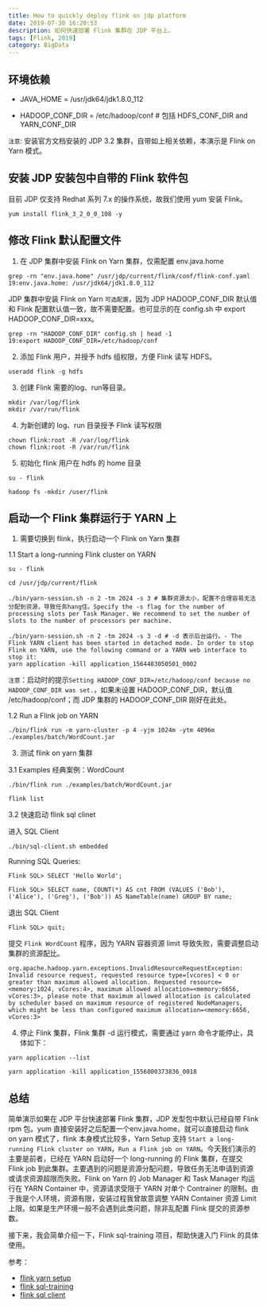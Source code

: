 ```yaml
---
title: How to quickly deploy flink on jdp platform
date: 2019-07-30 16:20:53
description: 如何快速部署 Flink 集群在 JDP 平台上。
tags: [Flink, 2019]
category: BigData
---
```


## 环境依赖

* JAVA_HOME = /usr/jdk64/jdk1.8.0_112

* HADOOP_CONF_DIR = /etc/hadoop/conf  # 包括 HDFS_CONF_DIR and YARN_CONF_DIR

`注意`: 安装官方文档安装的 JDP 3.2 集群，自带如上相关依赖，本演示是 Flink on Yarn 模式。

## 安装 JDP 安装包中自带的 Flink 软件包

目前 JDP 仅支持 Redhat 系列 7.x 的操作系统，故我们使用 yum 安装 Flink。

```
yum install flink_3_2_0_0_108 -y
```

## 修改 Flink 默认配置文件

1. 在 JDP 集群中安装 Flink on Yarn 集群，仅需配置 env.java.home 

```
grep -rn "env.java.home" /usr/jdp/current/flink/conf/flink-conf.yaml
19:env.java.home: /usr/jdk64/jdk1.8.0_112
```

JDP 集群中安装 Flink on Yarn `可选配置`，因为 JDP HADOOP_CONF_DIR 默认值和 Flink 配置默认值一致，故不需要配置。也可显示的在 config.sh 中 export HADOOP_CONF_DIR=xxx。

```
grep -rn "HADOOP_CONF_DIR" config.sh | head -1
19:export HADOOP_CONF_DIR=/etc/hadoop/conf
```

2. 添加 Flink 用户，并授予 hdfs 组权限，方便 Flink 读写 HDFS。

```
useradd flink -g hdfs
```

3. 创建 Flink 需要的log、run等目录。

```
mkdir /var/log/flink
mkdir /var/run/flink
```

4. 为新创建的 log、run 目录授予 Flink 读写权限

```
chown flink:root -R /var/log/flink
chown flink:root -R /var/run/flink
```

5. 初始化 flink 用户在 hdfs 的 home 目录

```
su - flink

hadoop fs -mkdir /user/flink
```

## 启动一个 Flink 集群运行于 YARN 上

1. 需要切换到 flink，执行启动一个 Flink on Yarn 集群

1.1 Start a long-running Flink cluster on YARN
```
su - flink

cd /usr/jdp/current/flink

./bin/yarn-session.sh -n 2 -tm 2024 -s 3 # 集群资源太小，配置不合理容易无法分配到资源，导致任务hang住。Specify the -s flag for the number of processing slots per Task Manager. We recommend to set the number of slots to the number of processors per machine.

./bin/yarn-session.sh -n 2 -tm 2024 -s 3 -d # -d 表示后台运行。- The Flink YARN client has been started in detached mode. In order to stop Flink on YARN, use the following command or a YARN web interface to stop it:
yarn application -kill application_1564483050501_0002
```

`注意`：启动时的提示`Setting HADOOP_CONF_DIR=/etc/hadoop/conf because no HADOOP_CONF_DIR was set.`，如果未设置 HADOOP_CONF_DIR，默认值 /etc/hadoop/conf；而 JDP 集群的 HADOOP_CONF_DIR 刚好在此处。

1.2 Run a Flink job on YARN

```
./bin/flink run -m yarn-cluster -p 4 -yjm 1024m -ytm 4096m ./examples/batch/WordCount.jar
```

3. 测试 flink on yarn 集群

3.1 Examples 经典案例：WordCount

```
./bin/flink run ./examples/batch/WordCount.jar

flink list
```

3.2 快速启动 flink sql clinet 

进入 SQL Client

```
./bin/sql-client.sh embedded
```

Running SQL Queries:

```
Flink SQL> SELECT 'Hello World';

Flink SQL> SELECT name, COUNT(*) AS cnt FROM (VALUES ('Bob'), ('Alice'), ('Greg'), ('Bob')) AS NameTable(name) GROUP BY name;
```

退出 SQL Client

```
Flink SQL> quit;
```

提交 `Flink WordCount` 程序，因为 YARN 容器资源 limit 导致失败，需要调整启动集群的资源配比。

`org.apache.hadoop.yarn.exceptions.InvalidResourceRequestException: Invalid resource request, requested resource type=[vcores] < 0 or greater than maximum allowed allocation. Requested resource=<memory:1024, vCores:4>, maximum allowed allocation=<memory:6656, vCores:3>, please note that maximum allowed allocation is calculated by scheduler based on maximum resource of registered NodeManagers, which might be less than configured maximum allocation=<memory:6656, vCores:3>`

4. 停止 Flink 集群，Flink 集群 -d 运行模式，需要通过 yarn 命令才能停止，具体如下：

```
yarn application --list

yarn application -kill application_1556800373836_0018
```

## 总结

简单演示如果在 JDP 平台快速部署 Flink 集群，JDP 发型包中默认已经自带 Flink rpm 包。yum 直接安装好之后配置一个env.java.home，就可以直接启动 flink on yarn 模式了，flink 本身模式比较多，Yarn Setup 支持 `Start a long-running Flink cluster on YARN`，`Run a Flink job on YARN`。今天我们演示的主要是前者，已经在 YARN 启动好一个 long-running 的 Flink 集群，在提交 Flink job 到此集群。主要遇到的问题是资源分配问题，导致任务无法申请到资源或请求资源超限而失败。Flink on Yarn 的 Job Manager 和 Task Manager 均运行在 YARN Container 中，资源请求受限于 YARN 对单个 Contrainer 的限制。由于我是个人环境，资源有限，安装过程我曾故意调整 YARN Container 资源 Limit 上限。如果是生产环境一般不会遇到此类问题，除非乱配置 Flink 提交的资源参数。

接下来，我会简单介绍一下，Flink sql-training 项目，帮助快速入门 Flink 的具体使用。

参考：

- [flink yarn setup](https://ci.apache.org/projects/flink/flink-docs-stable/ops/deployment/yarn_setup.html)
- [flink sql-training](https://github.com/ververica/sql-training)
- [flink sql client](https://ci.apache.org/projects/flink/flink-docs-stable/dev/table/sqlClient.html)

